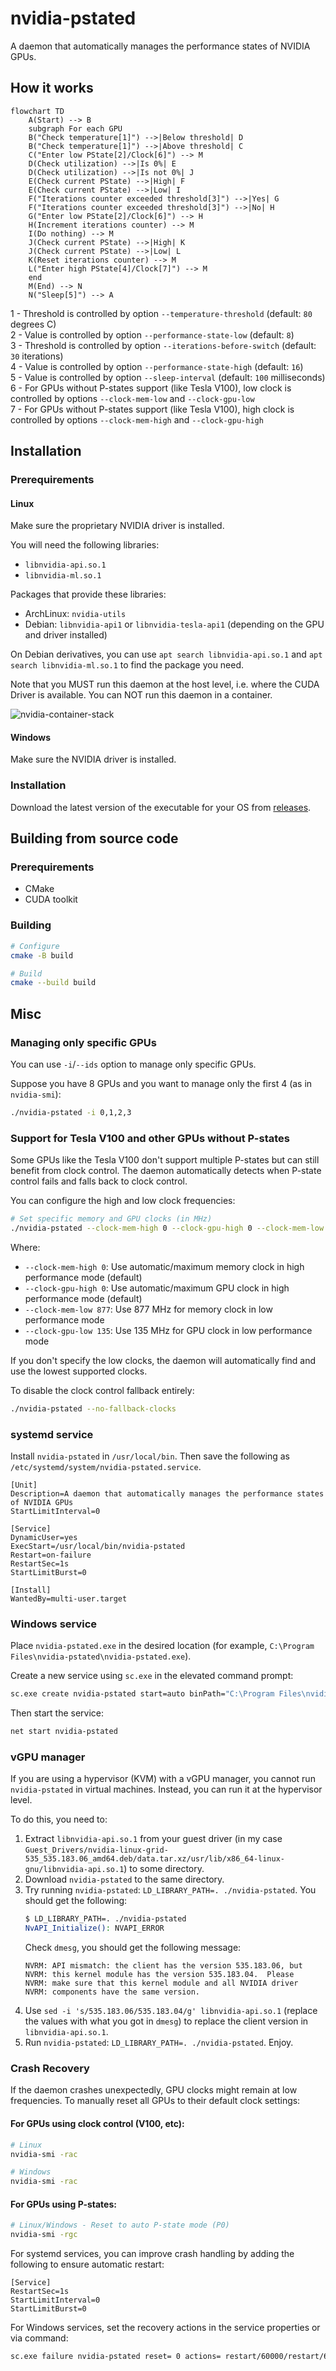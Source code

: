 # nvidia-pstated

A daemon that automatically manages the performance states of NVIDIA GPUs.

## How it works

```mermaid
flowchart TD
    A(Start) --> B
    subgraph For each GPU
    B("Check temperature[1]") -->|Below threshold| D
    B("Check temperature[1]") -->|Above threshold| C
    C("Enter low PState[2]/Clock[6]") --> M
    D(Check utilization) -->|Is 0%| E
    D(Check utilization) -->|Is not 0%| J
    E(Check current PState) -->|High| F
    E(Check current PState) -->|Low| I
    F("Iterations counter exceeded threshold[3]") -->|Yes| G
    F("Iterations counter exceeded threshold[3]") -->|No| H
    G("Enter low PState[2]/Clock[6]") --> H
    H(Increment iterations counter) --> M
    I(Do nothing) --> M
    J(Check current PState) -->|High| K
    J(Check current PState) -->|Low| L
    K(Reset iterations counter) --> M
    L("Enter high PState[4]/Clock[7]") --> M
    end
    M(End) --> N
    N("Sleep[5]") --> A
```

1 - Threshold is controlled by option `--temperature-threshold` (default: `80` degrees C)  
2 - Value is controlled by option `--performance-state-low` (default: `8`)  
3 - Threshold is controlled by option  `--iterations-before-switch` (default: `30` iterations)  
4 - Value is controlled by option `--performance-state-high` (default: `16`)  
5 - Value is controlled by option `--sleep-interval` (default: `100` milliseconds)  
6 - For GPUs without P-states support (like Tesla V100), low clock is controlled by options `--clock-mem-low` and `--clock-gpu-low`  
7 - For GPUs without P-states support (like Tesla V100), high clock is controlled by options `--clock-mem-high` and `--clock-gpu-high`  

## Installation

### Prerequirements

#### Linux

Make sure the proprietary NVIDIA driver is installed.

You will need the following libraries:

- `libnvidia-api.so.1`
- `libnvidia-ml.so.1`

Packages that provide these libraries:

- ArchLinux: `nvidia-utils`
- Debian: `libnvidia-api1` or `libnvidia-tesla-api1` (depending on the GPU and driver installed)

On Debian derivatives, you can use `apt search libnvidia-api.so.1` and `apt search libnvidia-ml.so.1` to find the package you need.

Note that you MUST run this daemon at the host level, i.e. where the CUDA Driver is available. You can NOT run this daemon in a container.

![nvidia-container-stack](https://cloud.githubusercontent.com/assets/3028125/12213714/5b208976-b632-11e5-8406-38d379ec46aa.png)

#### Windows

Make sure the NVIDIA driver is installed.

### Installation

Download the latest version of the executable for your OS from [releases](https://github.com/sasha0552/nvidia-pstated/releases).

## Building from source code

### Prerequirements

* CMake
* CUDA toolkit

### Building

```sh
# Configure
cmake -B build

# Build
cmake --build build
```

## Misc

### Managing only specific GPUs

You can use `-i`/`--ids` option to manage only specific GPUs.

Suppose you have 8 GPUs and you want to manage only the first 4 (as in `nvidia-smi`):

```sh
./nvidia-pstated -i 0,1,2,3
```

### Support for Tesla V100 and other GPUs without P-states

Some GPUs like the Tesla V100 don't support multiple P-states but can still benefit from clock control. The daemon automatically detects when P-state control fails and falls back to clock control.

You can configure the high and low clock frequencies:

```sh
# Set specific memory and GPU clocks (in MHz)
./nvidia-pstated --clock-mem-high 0 --clock-gpu-high 0 --clock-mem-low 877 --clock-gpu-low 135
```

Where:
- `--clock-mem-high 0`: Use automatic/maximum memory clock in high performance mode (default)
- `--clock-gpu-high 0`: Use automatic/maximum GPU clock in high performance mode (default)  
- `--clock-mem-low 877`: Use 877 MHz for memory clock in low performance mode  
- `--clock-gpu-low 135`: Use 135 MHz for GPU clock in low performance mode

If you don't specify the low clocks, the daemon will automatically find and use the lowest supported clocks.

To disable the clock control fallback entirely:

```sh
./nvidia-pstated --no-fallback-clocks
```

### systemd service

Install `nvidia-pstated` in `/usr/local/bin`. Then save the following as `/etc/systemd/system/nvidia-pstated.service`.

```text
[Unit]
Description=A daemon that automatically manages the performance states of NVIDIA GPUs
StartLimitInterval=0

[Service]
DynamicUser=yes
ExecStart=/usr/local/bin/nvidia-pstated
Restart=on-failure
RestartSec=1s
StartLimitBurst=0

[Install]
WantedBy=multi-user.target
```

### Windows service

Place `nvidia-pstated.exe` in the desired location (for example, `C:\Program Files\nvidia-pstated\nvidia-pstated.exe`).

Create a new service using `sc.exe` in the elevated command prompt:

```sh
sc.exe create nvidia-pstated start=auto binPath="C:\Program Files\nvidia-pstated\nvidia-pstated.exe --service"
```

Then start the service:

```sh
net start nvidia-pstated
```

### vGPU manager

If you are using a hypervisor (KVM) with a vGPU manager, you cannot run `nvidia-pstated` in virtual machines. Instead, you can run it at the hypervisor level.

To do this, you need to:
1. Extract `libnvidia-api.so.1` from your guest driver (in my case `Guest_Drivers/nvidia-linux-grid-535_535.183.06_amd64.deb/data.tar.xz/usr/lib/x86_64-linux-gnu/libnvidia-api.so.1`) to some directory.
2. Download `nvidia-pstated` to the same directory.
3. Try running `nvidia-pstated`: `LD_LIBRARY_PATH=. ./nvidia-pstated`.
   You should get the following:
   ```sh
   $ LD_LIBRARY_PATH=. ./nvidia-pstated
   NvAPI_Initialize(): NVAPI_ERROR
   ```
   Check `dmesg`, you should get the following message:
   ```text
   NVRM: API mismatch: the client has the version 535.183.06, but
   NVRM: this kernel module has the version 535.183.04.  Please
   NVRM: make sure that this kernel module and all NVIDIA driver
   NVRM: components have the same version.
   ```
5. Use `sed -i 's/535.183.06/535.183.04/g' libnvidia-api.so.1` (replace the values with what you got in `dmesg`) to replace the client version in `libnvidia-api.so.1`.
6. Run `nvidia-pstated`: `LD_LIBRARY_PATH=. ./nvidia-pstated`. Enjoy.

### Crash Recovery

If the daemon crashes unexpectedly, GPU clocks might remain at low frequencies. To manually reset all GPUs to their default clock settings:

#### For GPUs using clock control (V100, etc):

```sh
# Linux
nvidia-smi -rac

# Windows
nvidia-smi -rac
```

#### For GPUs using P-states:

```sh
# Linux/Windows - Reset to auto P-state mode (P0)
nvidia-smi -rgc
```

For systemd services, you can improve crash handling by adding the following to ensure automatic restart:

```text
[Service]
RestartSec=1s
StartLimitInterval=0
StartLimitBurst=0
```

For Windows services, set the recovery actions in the service properties or via command:

```sh
sc.exe failure nvidia-pstated reset= 0 actions= restart/60000/restart/60000/restart/60000
```
